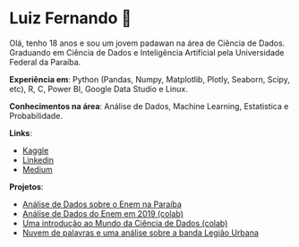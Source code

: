 # Luiz Fernando 👋

Olá, tenho 18 anos e sou um jovem padawan na área de Ciência de Dados. Graduando em Ciência de Dados e Inteligência Artificial pela Universidade Federal da Paraíba.

**Experiência em**: Python (Pandas, Numpy, Matplotlib, Plotly, Seaborn, Scipy, etc), R, C, Power BI, Google Data Studio e Linux.

**Conhecimentos na área**: Análise de Dados, Machine Learning, Estatistica e Probabilidade.

**Links**:

* [Kaggle](https://www.kaggle.com/luizfernando632)
* [Linkedin](https://www.linkedin.com/in/luiz-fernando-3a22b41a6/)
* [Medium](https://luizfernando1012000.medium.com/)

**Projetos**:

* [Análise de Dados sobre o Enem na Paraíba](https://github.com/luiz826/analise_de_dados/blob/main/Analisando_dados_do_Enem_na_Para%C3%ADba.ipynb)
* [Análise de Dados do Enem em 2019 (colab)](https://github.com/luiz826/analise_de_dados/blob/main/Projeto_Introdu%C3%A7%C3%A3o_a_Programa%C3%A7%C3%A3o%20-%20Analise%20dos%20dados%20do%20Enem%202019.ipynb)
* [Uma introdução ao Mundo da Ciência de Dados (colab)](https://www.kaggle.com/caiochacon/an-introduction-to-data-science-world)
* [Nuvem de palavras e uma análise sobre a banda Legião Urbana](https://github.com/luiz826/Nuvens-de-Paravras/blob/main/Nuvem_de_Palabras_Legi%C3%A3o_Urbana.ipynb)
